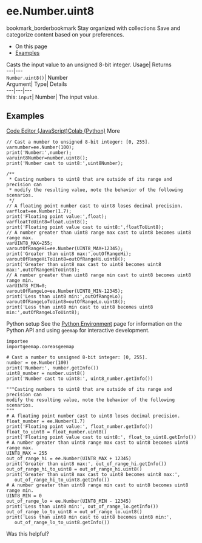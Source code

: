  
#  ee.Number.uint8 
bookmark_borderbookmark Stay organized with collections  Save and categorize content based on your preferences.
  * On this page
  * [Examples](https://developers.google.com/earth-engine/apidocs/ee-number-uint8#examples)


Casts the input value to an unsigned 8-bit integer. 
Usage| Returns  
---|---  
`Number.uint8()`| Number  
Argument| Type| Details  
---|---|---  
this: `input`| Number| The input value.  
## Examples
[Code Editor (JavaScript)](https://developers.google.com/earth-engine/apidocs/ee-number-uint8#code-editor-javascript-sample)[Colab (Python)](https://developers.google.com/earth-engine/apidocs/ee-number-uint8#colab-python-sample) More
```
// Cast a number to unsigned 8-bit integer: [0, 255].
varnumber=ee.Number(100);
print('Number:',number);
varuint8Number=number.uint8();
print('Number cast to uint8:',uint8Number);

/**
 * Casting numbers to uint8 that are outside of its range and precision can
 * modify the resulting value, note the behavior of the following scenarios.
 */
// A floating point number cast to uint8 loses decimal precision.
varfloat=ee.Number(1.7);
print('Floating point value:',float);
varfloatToUint8=float.uint8();
print('Floating point value cast to uint8:',floatToUint8);
// A number greater than uint8 range max cast to uint8 becomes uint8 range max.
varUINT8_MAX=255;
varoutOfRangeHi=ee.Number(UINT8_MAX+12345);
print('Greater than uint8 max:',outOfRangeHi);
varoutOfRangeHiToUint8=outOfRangeHi.uint8();
print('Greater than uint8 max cast to uint8 becomes uint8 max:',outOfRangeHiToUint8);
// A number greater than uint8 range min cast to uint8 becomes uint8 range min.
varUINT8_MIN=0;
varoutOfRangeLo=ee.Number(UINT8_MIN-12345);
print('Less than uint8 min:',outOfRangeLo);
varoutOfRangeLoToUint8=outOfRangeLo.uint8();
print('Less than uint8 min cast to uint8 becomes uint8 min:',outOfRangeLoToUint8);
```
Python setup
See the [ Python Environment](https://developers.google.com/earth-engine/guides/python_install) page for information on the Python API and using `geemap` for interactive development.
```
importee
importgeemap.coreasgeemap
```
```
# Cast a number to unsigned 8-bit integer: [0, 255].
number = ee.Number(100)
print('Number:', number.getInfo())
uint8_number = number.uint8()
print('Number cast to uint8:', uint8_number.getInfo())

"""Casting numbers to uint8 that are outside of its range and precision can
modify the resulting value, note the behavior of the following scenarios.
"""
# A floating point number cast to uint8 loses decimal precision.
float_number = ee.Number(1.7)
print('Floating point value:', float_number.getInfo())
float_to_uint8 = float_number.uint8()
print('Floating point value cast to uint8:', float_to_uint8.getInfo())
# A number greater than uint8 range max cast to uint8 becomes uint8 range max.
UINT8_MAX = 255
out_of_range_hi = ee.Number(UINT8_MAX + 12345)
print('Greater than uint8 max:', out_of_range_hi.getInfo())
out_of_range_hi_to_uint8 = out_of_range_hi.uint8()
print('Greater than uint8 max cast to uint8 becomes uint8 max:',
   out_of_range_hi_to_uint8.getInfo())
# A number greater than uint8 range min cast to uint8 becomes uint8 range min.
UINT8_MIN = 0
out_of_range_lo = ee.Number(UINT8_MIN - 12345)
print('Less than uint8 min:', out_of_range_lo.getInfo())
out_of_range_lo_to_uint8 = out_of_range_lo.uint8()
print('Less than uint8 min cast to uint8 becomes uint8 min:',
   out_of_range_lo_to_uint8.getInfo())
```

Was this helpful?
